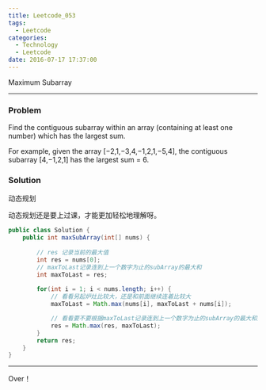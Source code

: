 ```yaml
---
title: Leetcode_053
tags:
  - Leetcode
categories:
  - Technology
  - Leetcode
date: 2016-07-17 17:37:00
---
```

Maximum Subarray
<!-- more -->

***

### Problem
Find the contiguous subarray within an array (containing at least one number) which has the largest sum.

For example, given the array [−2,1,−3,4,−1,2,1,−5,4],
the contiguous subarray [4,−1,2,1] has the largest sum = 6.

### Solution

动态规划

动态规划还是要上过课，才能更加轻松地理解呀。

``` java
public class Solution {
	public int maxSubArray(int[] nums) {
		
		// res 记录当前的最大值
		int res = nums[0];
		// maxToLast记录连到上一个数字为止的subArray的最大和
		int maxToLast = res;
		
		for(int i = 1; i < nums.length; i++) {
			// 看看另起炉灶比较大，还是和前面继续连着比较大
			maxToLast = Math.max(nums[i], maxToLast + nums[i]);

			// 看看要不要根据maxToLast记录连到上一个数字为止的subArray的最大和更新res
			res = Math.max(res, maxToLast);
		}
		return res;
	}
}
```

*** 

Over！











































